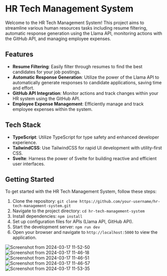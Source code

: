 # HR Tech Management System

Welcome to the HR Tech Management System! This project aims to streamline various human resources tasks including resume filtering, automatic response generation using the Llama API, monitoring actions with the GitHub API, and managing employee expenses. 

## Features

- **Resume Filtering**: Easily filter through resumes to find the best candidates for your job postings.
- **Automatic Response Generation**: Utilize the power of the Llama API to automatically generate responses to candidate applications, saving time and effort.
- **GitHub API Integration**: Monitor actions and track changes within your HR system using the GitHub API.
- **Employee Expense Management**: Efficiently manage and track employee expenses within the system.

## Tech Stack

- **TypeScript**: Utilize TypeScript for type safety and enhanced developer experience.
- **TailwindCSS**: Use TailwindCSS for rapid UI development with utility-first CSS.
- **Svelte**: Harness the power of Svelte for building reactive and efficient user interfaces.

## Getting Started

To get started with the HR Tech Management System, follow these steps:

1. Clone the repository: `git clone https://github.com/your-username/hr-tech-management-system.git`
2. Navigate to the project directory: `cd hr-tech-management-system`
3. Install dependencies: `npm install`
4. Set up configuration files for APIs (Llama API, GitHub API).
5. Start the development server: `npm run dev`
6. Open your browser and navigate to `http://localhost:5000` to view the application.

![Screenshot from 2024-03-17 11-52-50](https://github.com/WhyAsh5114/hr-tech/assets/104441812/a7615098-8e95-426d-a669-331045953902)
![Screenshot from 2024-03-17 11-46-18](https://github.com/WhyAsh5114/hr-tech/assets/104441812/a737eff6-2560-468a-a86b-1b2b3f43d09d)
![Screenshot from 2024-03-17 11-46-51](https://github.com/WhyAsh5114/hr-tech/assets/104441812/299e2660-41a0-4179-be7d-231b6eca1169)
![Screenshot from 2024-03-17 11-46-57](https://github.com/WhyAsh5114/hr-tech/assets/104441812/100e9452-dc8f-49fb-9203-c7990575b81f)
![Screenshot from 2024-03-17 11-53-35](https://github.com/WhyAsh5114/hr-tech/assets/104441812/2138e96b-e9d0-4222-b4f4-921f54aef9a2)
